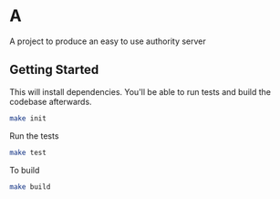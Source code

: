 # A

A project to produce an easy to use authority server


## Getting Started

This will install dependencies. You'll be able to run tests and
build the codebase afterwards.

```bash
make init
```

Run the tests

```bash
make test
```

To build

```bash
make build
```
